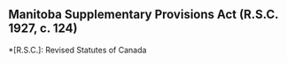 ## Manitoba Supplementary Provisions Act (R.S.C. 1927, c. 124)
  *[R.S.C.]: Revised Statutes of Canada
